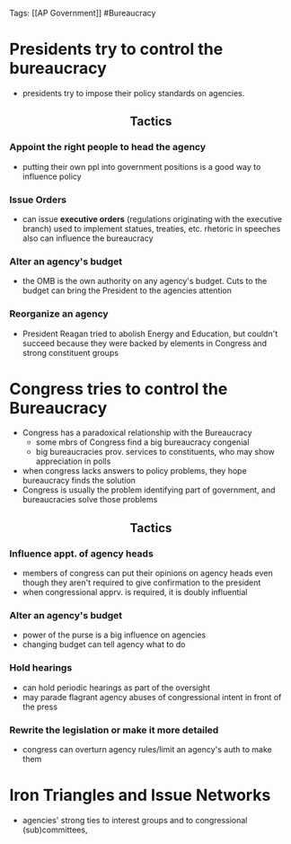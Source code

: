 Tags: [[AP Government]] #Bureaucracy 

# Presidents try to control the bureaucracy
- presidents try to impose their policy standards on agencies.

## <p style="text-align:center;">Tactics</p>
### Appoint the right people to head the agency
-  putting their own ppl into government positions is a good way to influence policy

###  Issue Orders 
- can issue **executive orders** (regulations originating with the executive branch) used to implement statues, treaties, etc. rhetoric in speeches also can influence the bureaucracy

### Alter an agency's budget
- the OMB is the own authority on any agency's budget. Cuts to the budget can bring the President to the agencies attention

### Reorganize an agency
- President Reagan tried to abolish Energy and Education, but couldn't succeed because they were backed by elements in Congress and strong constituent groups

# Congress tries to control the Bureaucracy
- Congress has a paradoxical relationship with the Bureaucracy
	- some mbrs of Congress find a big bureaucracy congenial
	- big bureaucracies prov. services to constituents, who may show appreciation in polls
- when congress lacks answers to policy problems, they hope bureaucracy finds the solution
- Congress is usually the problem identifying part of government, and bureaucracies solve those problems

## <p style="text-align:center;">Tactics</p>
### Influence appt. of agency heads
- members of congress can put their opinions on agency heads even though they aren't required to give confirmation to the president
- when congressional apprv. is required, it is doubly influential

### Alter an agency's budget
- power of the purse is a big influence on agencies
- changing budget can tell agency what to do

### Hold hearings
- can hold periodic hearings as part of the oversight
- may parade flagrant agency abuses of congressional intent in front of the press

### Rewrite the legislation or make it more detailed
- congress can overturn agency rules/limit an agency's auth to make them

# Iron Triangles and Issue Networks
- agencies' strong ties to interest groups and to congressional (sub)committees,
